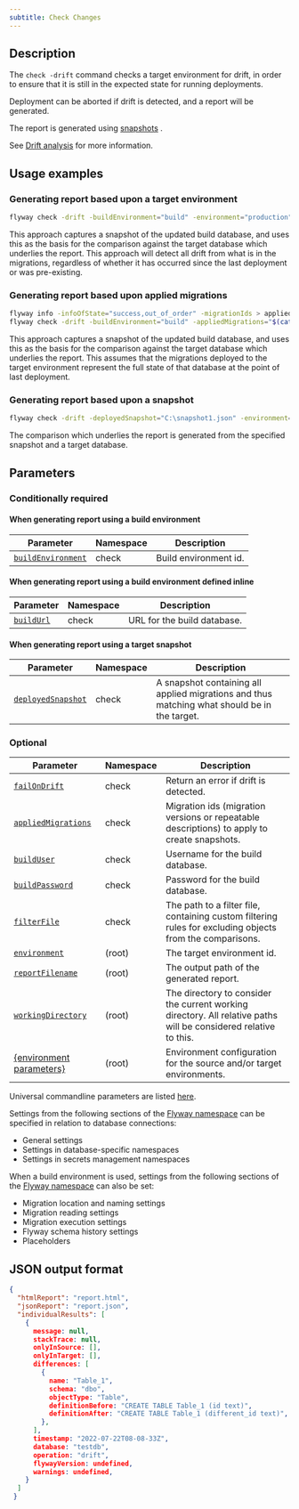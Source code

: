 ```yaml
---
subtitle: Check Changes
---
```


## Description

The `check -drift` command checks a target environment for drift, in order to ensure that it is still in the expected state for running deployments.

Deployment can be aborted if drift is detected, and a report will be generated.

The report is generated using [snapshots](https://documentation.red-gate.com/display/FD/Snapshots) .

See [Drift analysis](https://documentation.red-gate.com/display/FD/Drift+analysis) for more information.

## Usage examples

### Generating report based upon a target environment

```bash
flyway check -drift -buildEnvironment="build" -environment="production"
```

This approach captures a snapshot of the updated build database, and uses this as the basis for the comparison against the target database which underlies the report.
This approach will detect all drift from what is in the migrations, regardless of whether it has occurred since the last deployment or was pre-existing.

### Generating report based upon applied migrations

```bash
flyway info -infoOfState="success,out_of_order" -migrationIds > appliedMigrations.txt
flyway check -drift -buildEnvironment="build" -appliedMigrations="$(cat appliedMigrations.txt) -environment="production"
```

This approach captures a snapshot of the updated build database, and uses this as the basis for the comparison against the target database which underlies the report.
This assumes that the migrations deployed to the target environment represent the full state of that database at the point of last deployment.

### Generating report based upon a snapshot

```bash
flyway check -drift -deployedSnapshot="C:\snapshot1.json" -environment="Production"
```
The comparison which underlies the report is generated from the specified snapshot and a target database. 

## Parameters

### Conditionally required

#### When generating report using a build environment

| Parameter                                                                                                            | Namespace | Description           |
|----------------------------------------------------------------------------------------------------------------------|-----------|-----------------------|
| [`buildEnvironment`](<Configuration/Flyway Namespace/Flyway Check Namespace/Flyway Check Build Environment Setting>) | check     | Build environment id. |

#### When generating report using a build environment defined inline

| Parameter                                                                                            | Namespace | Description                 |
|------------------------------------------------------------------------------------------------------|-----------|-----------------------------|
| [`buildUrl`](<Configuration/Flyway Namespace/Flyway Check Namespace/Flyway Check Build URL Setting>) | check     | URL for the build database. |

#### When generating report using a target snapshot

| Parameter                                                                                                            | Namespace | Description                                                                                  |
|----------------------------------------------------------------------------------------------------------------------|-----------|----------------------------------------------------------------------------------------------|
| [`deployedSnapshot`](<Configuration/Flyway Namespace/Flyway Check Namespace/Flyway Check Deployed Snapshot Setting>) | check     | A snapshot containing all applied migrations and thus matching what should be in the target. |

### Optional

| Parameter                                                                                                              | Namespace | Description                                                                                                      |
|------------------------------------------------------------------------------------------------------------------------|-----------|------------------------------------------------------------------------------------------------------------------|
| [`failOnDrift`](<Configuration/Flyway Namespace/Flyway Check Namespace/Flyway Check Fail On Drift Setting>)            | check     | Return an error if drift is detected.                                                                            |
| [`appliedMigrations`](<Configuration/Flyway Namespace/Flyway Check Namespace/Flyway Check Applied Migrations Setting>) | check     | Migration ids (migration versions or repeatable descriptions) to apply to create snapshots.                      |
| [`buildUser`](<Configuration/Flyway Namespace/Flyway Check Namespace/Flyway Check Build User Setting>)                 | check     | Username for the build database.                                                                                 |
| [`buildPassword`](<Configuration/Flyway Namespace/Flyway Check Namespace/Flyway Check Build Password Setting>)         | check     | Password for the build database.                                                                                 |
| [`filterFile`](<Configuration/Flyway Namespace/Flyway Check Namespace/Flyway Check Filter File Setting>)               | check     | The path to a filter file, containing custom filtering rules for excluding objects from the comparisons.         |
| [`environment`](<Configuration/Flyway Namespace/Flyway Environment Setting>)                                           | (root)    | The target environment id.                                                                                       |
| [`reportFilename`](<Configuration/Flyway Namespace/Flyway Report Filename Setting>)                                    | (root)    | The output path of the generated report.                                                                         |
| [`workingDirectory`](<Command-line Parameters/Working Directory Parameter>)                                             | (root)    | The directory to consider the current working directory. All relative paths will be considered relative to this. |
| [{environment parameters}](<Configuration/Environments Namespace>)                                                     | (root)    | Environment configuration for the source and/or target environments.                                             |

Universal commandline parameters are listed [here](<Command-line Parameters>).

Settings from the following sections of the [Flyway namespace](<Configuration/Flyway Namespace>) can be specified in relation to database connections:
* General settings
* Settings in database-specific namespaces
* Settings in secrets management namespaces

When a build environment is used, settings from the following sections of the [Flyway namespace](<Configuration/Flyway Namespace>) can also be set:
* Migration location and naming settings
* Migration reading settings
* Migration execution settings
* Flyway schema history settings
* Placeholders

## JSON output format

```json
{
  "htmlReport": "report.html",
  "jsonReport": "report.json",
  "individualResults": [
    {
      message: null,
      stackTrace: null,
      onlyInSource: [],
      onlyInTarget: [],
      differences: [
        {
          name: "Table_1",
          schema: "dbo",
          objectType: "Table",
          definitionBefore: "CREATE TABLE Table_1 (id text)",
          definitionAfter: "CREATE TABLE Table_1 (different_id text)",
        },
      ],
      timestamp: "2022-07-22T08-08-33Z",
      database: "testdb",
      operation: "drift",
      flywayVersion: undefined,
      warnings: undefined,
    }
  ]
 }
```
